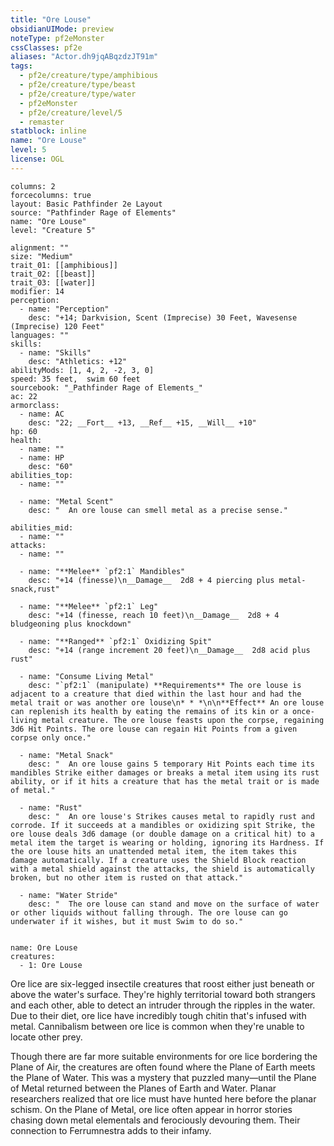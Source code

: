 ```yaml
---
title: "Ore Louse"
obsidianUIMode: preview
noteType: pf2eMonster
cssClasses: pf2e
aliases: "Actor.dh9jqABqzdzJT91m" 
tags:
  - pf2e/creature/type/amphibious
  - pf2e/creature/type/beast
  - pf2e/creature/type/water
  - pf2eMonster
  - pf2e/creature/level/5
  - remaster
statblock: inline
name: "Ore Louse"
level: 5
license: OGL
---
```


```statblock
columns: 2
forcecolumns: true
layout: Basic Pathfinder 2e Layout
source: "Pathfinder Rage of Elements"
name: "Ore Louse"
level: "Creature 5"

alignment: ""
size: "Medium"
trait_01: [[amphibious]]
trait_02: [[beast]]
trait_03: [[water]]
modifier: 14
perception:
  - name: "Perception"
    desc: "+14; Darkvision, Scent (Imprecise) 30 Feet, Wavesense (Imprecise) 120 Feet"
languages: ""
skills:
  - name: "Skills"
    desc: "Athletics: +12"
abilityMods: [1, 4, 2, -2, 3, 0]
speed: 35 feet,  swim 60 feet
sourcebook: "_Pathfinder Rage of Elements_"
ac: 22
armorclass:
  - name: AC
    desc: "22; __Fort__ +13, __Ref__ +15, __Will__ +10"
hp: 60
health:
  - name: ""
  - name: HP
    desc: "60"
abilities_top:
  - name: ""

  - name: "Metal Scent"
    desc: "  An ore louse can smell metal as a precise sense."

abilities_mid:
  - name: ""
attacks:
  - name: ""

  - name: "**Melee** `pf2:1` Mandibles"
    desc: "+14 (finesse)\n__Damage__  2d8 + 4 piercing plus metal-snack,rust"

  - name: "**Melee** `pf2:1` Leg"
    desc: "+14 (finesse, reach 10 feet)\n__Damage__  2d8 + 4 bludgeoning plus knockdown"

  - name: "**Ranged** `pf2:1` Oxidizing Spit"
    desc: "+14 (range increment 20 feet)\n__Damage__  2d8 acid plus rust"

  - name: "Consume Living Metal"
    desc: "`pf2:1` (manipulate) **Requirements** The ore louse is adjacent to a creature that died within the last hour and had the metal trait or was another ore louse\n* * *\n\n**Effect** An ore louse can replenish its health by eating the remains of its kin or a once-living metal creature. The ore louse feasts upon the corpse, regaining 3d6 Hit Points. The ore louse can regain Hit Points from a given corpse only once."

  - name: "Metal Snack"
    desc: "  An ore louse gains 5 temporary Hit Points each time its mandibles Strike either damages or breaks a metal item using its rust ability, or if it hits a creature that has the metal trait or is made of metal."

  - name: "Rust"
    desc: "  An ore louse's Strikes causes metal to rapidly rust and corrode. If it succeeds at a mandibles or oxidizing spit Strike, the ore louse deals 3d6 damage (or double damage on a critical hit) to a metal item the target is wearing or holding, ignoring its Hardness. If the ore louse hits an unattended metal item, the item takes this damage automatically. If a creature uses the Shield Block reaction with a metal shield against the attacks, the shield is automatically broken, but no other item is rusted on that attack."

  - name: "Water Stride"
    desc: "  The ore louse can stand and move on the surface of water or other liquids without falling through. The ore louse can go underwater if it wishes, but it must Swim to do so."
 
```

```encounter-table
name: Ore Louse
creatures:
  - 1: Ore Louse
```



Ore lice are six-legged insectile creatures that roost either just beneath or above the water's surface. They're highly territorial toward both strangers and each other, able to detect an intruder through the ripples in the water. Due to their diet, ore lice have incredibly tough chitin that's infused with metal. Cannibalism between ore lice is common when they're unable to locate other prey.

Though there are far more suitable environments for ore lice bordering the Plane of Air, the creatures are often found where the Plane of Earth meets the Plane of Water. This was a mystery that puzzled many—until the Plane of Metal returned between the Planes of Earth and Water. Planar researchers realized that ore lice must have hunted here before the planar schism. On the Plane of Metal, ore lice often appear in horror stories chasing down metal elementals and ferociously devouring them. Their connection to Ferrumnestra adds to their infamy.
